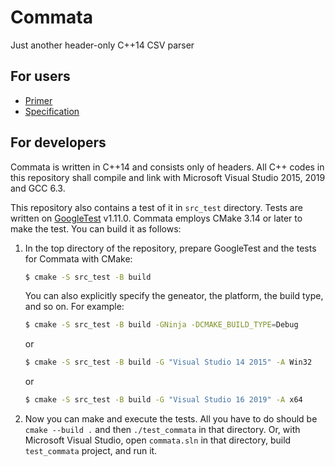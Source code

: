 # Commata

Just another header-only C++14 CSV parser

## For users

 - [Primer](CommataPrimer.md)
 - [Specification](https://furfurylic.github.io/commata/CommataSpecification.xml)

## For developers

Commata is written in C++14 and consists only of headers.
All C++ codes in this repository shall compile and link with
Microsoft Visual Studio 2015, 2019 and GCC 6.3.

This repository also contains a test of it in `src_test` directory.
Tests are written on [GoogleTest](https://github.com/google/googletest) v1.11.0.
Commata employs CMake 3.14 or later to make the test.
You can build it as follows:

 1. In the top directory of the repository, prepare GoogleTest and the tests for
    Commata with CMake:
    ```bash
    $ cmake -S src_test -B build
    ```
    You can also explicitly specify the geneator, the platform, the build type, and so on. For example:
    ```bash
    $ cmake -S src_test -B build -GNinja -DCMAKE_BUILD_TYPE=Debug
    ```
    or
    ```bash
    $ cmake -S src_test -B build -G "Visual Studio 14 2015" -A Win32
    ```
    or
    ```bash
    $ cmake -S src_test -B build -G "Visual Studio 16 2019" -A x64
    ```

 1. Now you can make and execute the tests.
    All you have to do should be `cmake --build .` and then `./test_commata` in that directory.
    Or, with Microsoft Visual Studio, open `commata.sln` in that directory, build `test_commata` project, and run it.
